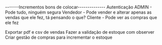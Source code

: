 -------Incrementos bons de colocar--------------
Autenticação
	ADMIN - Pode tudo, ninguém segura
	Vendedor - Pode vender e alterar apenas as vendas que ele fez, tá pensando o que?
	Cliente  - Pode ver as compras que ele fez

Exportar pdf e csv de vendas
Fazer a validação de estoque com observer
Criar gestão de compras para incrementar o estoque